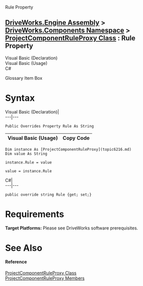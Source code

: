 Rule Property   
  
[DriveWorks.Engine Assembly](topic2156.md) > [DriveWorks.Components Namespace](topic6089.md) > [ProjectComponentRuleProxy Class](topic6216.md) : Rule Property  
---  
  
Visual Basic (Declaration)    
Visual Basic (Usage)    
C# 

Glossary Item Box

# Syntax

Visual Basic (Declaration)|   
---|---  
      
    
    Public Overrides Property Rule As String  
  
Visual Basic (Usage)| Copy Code  
---|---  
      
    
    Dim instance As [ProjectComponentRuleProxy](topic6216.md)
    Dim value As String
     
    instance.Rule = value
     
    value = instance.Rule  
  
C#|   
---|---  
      
    
    public override string Rule {get; set;}  
  
# Requirements

**Target Platforms:** Please see DriveWorks software prerequisites.

# See Also

#### Reference

[ProjectComponentRuleProxy Class](topic6216.md)   
[ProjectComponentRuleProxy Members](topic6217.md)


